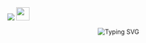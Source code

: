 <img src="https://wallpapers.com/images/hd/cyberpunk-city-background-zydka6wgso9qt0ba.jpg">

<img src="https://media.giphy.com/media/hvRJCLFzcasrR4ia7z/giphy.gif" width="30px"/>
<p align="center">
  <img src="https://readme-typing-svg.herokuapp.com?font=Fira+Code&pause=1000&color=00F7FF&center=true&vCenter=true&width=435&lines=Hi+I'm+Nicolas+Alves" alt="Typing SVG" />
</p>

